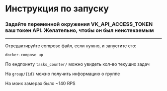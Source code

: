 # Инструкция по запуску

### Задайте переменной окружения VK_API_ACCESS_TOKEN ваш токен API. Желательно, чтобы он был неистекаемым

---
Отредактируйте compose файл, если нужно, и запустите его:

``docker-compose up``

По ендпоинту ``tasks_counter/`` можно увидеть кол-во текущих задач

На ``group/{id}`` можно получить информацию о группе

На моих замерах было ~140 RPS